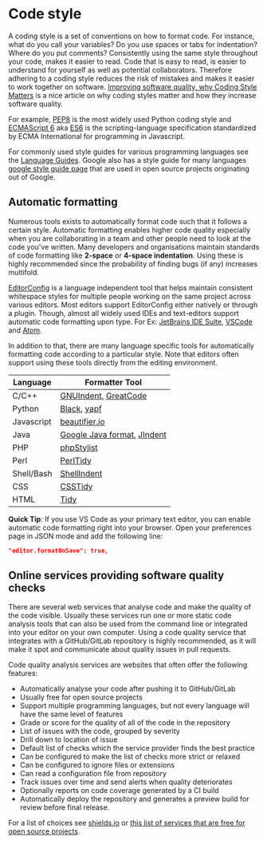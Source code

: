 # Code style

A coding style is a set of conventions on how to format code.
For instance, what do you call your variables? Do you use spaces or tabs for indentation? Where do you put comments?
Consistently using the same style throughout your code, makes it easier to read.
Code that is easy to read, is easier to understand for yourself as well as potential collaborators.
Therefore adhering to a coding style reduces the risk of mistakes and makes it easier to work together on software.
[Improving software quality, why Coding Style Matters](http://coding.smashingmagazine.com/2012/10/25/why-coding-style-matters/) is a nice article on why coding styles matter and how they increase software quality.

For example, [PEP8](https://www.python.org/dev/peps/pep-0008/) is the most widely used Python coding style and [ECMAScript 6](http://es6-features.org/) aka [ES6](http://es6-features.org/) is the scripting-language specification standardized by ECMA International for programming in Javascript.

For commonly used style guides for various programming languages see the [Language Guides](https://guide.esciencecenter.nl/best_practices/language_guides/languages_overview.html).
Google also has a style guide for many languages [google style guide page](https://code.google.com/p/google-styleguide/) that are used in open source projects originating out of Google.

## Automatic formatting

Numerous tools exists to automatically format code such that it follows a certain style. Automatic formatting enables higher code quality especially when you are collaborating in a team and other people need to look at the code you've written.
Many developers and organisations maintain standards of code formatting like **2-space** or **4-space indentation**. Using these is highly recommended since the probability of finding bugs (if any) increases multifold.

[EditorConfig](https://editorconfig.org) is a language independent tool that helps maintain consistent whitespace styles for multiple people working on the same project across various editors.
Most editors support EditorConfig either natively or through a plugin.
Though, almost all widely used IDEs and text-editors support automatic code formatting upon type. For Ex: [JetBrains IDE Suite](https://www.jetbrains.com/products.html#), [VSCode](https://code.visualstudio.com/) and [Atom](https://atom.io/).

In addition to that, there are many language specific tools for automatically formatting code according to a particular style.
Note that editors often support using these tools directly from the editing environment.

| Language   | Formatter Tool              |
|------------|-----------------------------|
| C/C++      | [GNUIndent](http://www.gnu.org/software/indent/), [GreatCode](http://sourceforge.net/projects/gcgreatcode/)|
| Python     | [Black](https://black.readthedocs.io), [yapf](https://pypi.org/project/yapf/)|
| Javascript | [beautifier.io](https://beautifier.io/)|
| Java       | [Google Java format](https://github.com/google/google-java-format), [JIndent](http://www.jindent.com/)|
| PHP        | [phpStylist](http://sourceforge.net/projects/phpstylist/)|
| Perl       | [PerlTidy](http://perltidy.sourceforge.net/)|
| Shell/Bash | [ShellIndent](http://www.bolthole.com/AWK.html)|
| CSS        | [CSSTidy](http://csstidy.sourceforge.net/)|
| HTML       | [Tidy](http://tidy.sourceforge.net/)|

**Quick Tip**: If you use VS Code as your primary text editor, you can enable automatic code formatting right into your browser. Open your preferences page in JSON mode and add the following line:

```json
"editor.formatOnSave": true,
```

## Online services providing software quality checks

There are several web services that analyse code and make the quality of the code visible.
Usually these services run one or more static code analysis tools that can also be used from the command line or integrated into your editor on your own computer.
Using a code quality service that integrates with a GitHub/GitLab repository is highly recommended, as it will make it spot and communicate about quality issues in pull requests.

Code quality analysis services are websites that often offer the following features:

- Automatically analyse your code after pushing it to GitHub/GitLab
- Usually free for open source projects
- Support multiple programming languages, but not every language will have the same level of features
- Grade or score for the quality of all of the code in the repository
- List of issues with the code, grouped by severity
- Drill down to location of issue
- Default list of checks which the service provider finds the best practice
- Can be configured to make the list of checks more strict or relaxed
- Can be configured to ignore files or extensions
- Can read a configuration file from repository
- Track issues over time and send alerts when quality deteriorates
- Optionally reports on code coverage generated by a CI build
- Automatically deploy the repository and generates a preview build for review before final release.

For a list of choices see [shields.io](https://shields.io/category/analysis) or [this list of services that are free for open source projects](https://github.com/ripienaar/free-for-dev#code-quality).
